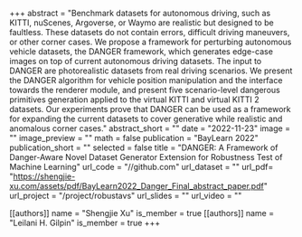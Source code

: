 +++
abstract = "Benchmark datasets for autonomous driving, such as KITTI, nuScenes, Argoverse, or Waymo are realistic but designed to be faultless. These datasets do not contain errors, difficult driving maneuvers, or other corner cases. We propose a framework for perturbing autonomous vehicle datasets, the DANGER framework, which generates edge-case images on top of current autonomous driving datasets. The input to DANGER are photorealistic datasets from real driving scenarios. We present the DANGER algorithm for vehicle position manipulation and the interface towards the renderer module, and present five scenario-level dangerous primitives generation applied to the virtual KITTI and virtual KITTI 2 datasets. Our experiments prove that DANGER can be used as a framework for expanding the current datasets to cover generative while realistic and anomalous corner cases."
abstract_short = ""
date = "2022-11-23"
image = ""
image_preview = ""
math = false
publication = "BayLearn 2022"
publication_short = ""
selected = false
title = "DANGER: A Framework of Danger-Aware Novel Dataset Generator Extension for Robustness Test of Machine Learning"
url_code = "//github.com"
url_dataset = ""
url_pdf= "https://shengjie-xu.com/assets/pdf/BayLearn2022_Danger_Final_abstract_paper.pdf"
url_project = "/project/robustavs"
url_slides = ""
url_video = ""

[[authors]]
    name = "Shengjie Xu"
    is_member = true
[[authors]]
    name = "Leilani H. Gilpin"
    is_member = true
+++

<!--
You can add information in $\LaTeX$ and *Markdown* here.
-->